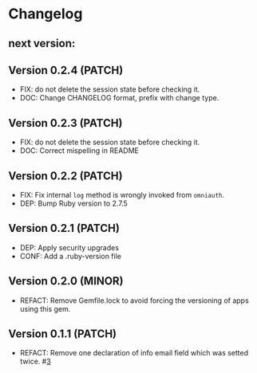 # Changelog

## next version:

## Version 0.2.4 (PATCH)
- FIX: do not delete the session state before checking it.
- DOC: Change CHANGELOG format, prefix with change type.

## Version 0.2.3 (PATCH)
- FIX: do not delete the session state before checking it.
- DOC: Correct mispelling in README

## Version 0.2.2 (PATCH)
- FIX: Fix internal `log` method is wrongly invoked from `omniauth`.
- DEP: Bump Ruby version to 2.7.5

## Version 0.2.1 (PATCH)
- DEP: Apply security upgrades
- CONF: Add a .ruby-version file

## Version 0.2.0 (MINOR)
- REFACT: Remove Gemfile.lock to avoid forcing the versioning of apps using this gem.

## Version 0.1.1 (PATCH)
- REFACT: Remove one declaration of info email field which was setted twice. \#[3](https://github.com/gencat/omniauth-idcat_mobil/pull/3)
